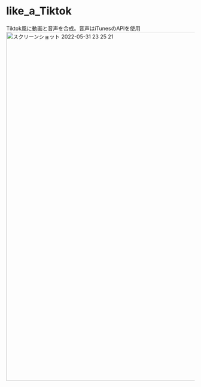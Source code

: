 # like_a_Tiktok
Tiktok風に動画と音声を合成。音声はiTunesのAPIを使用
<img width="932" alt="スクリーンショット 2022-05-31 23 25 21" src="https://user-images.githubusercontent.com/70987493/171197495-485e6d0d-ada7-4dc0-897c-b08fcce47dde.png">
